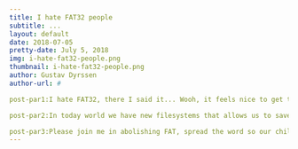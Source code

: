```yaml
--- 
title: I hate FAT32 people 
subtitle: ...
layout: default 
date: 2018-07-05
pretty-date: July 5, 2018 
img: i-hate-fat32-people.png
thumbnail: i-hate-fat32-people.png
author: Gustav Dyrssen 
author-url: #

post-par1:I hate FAT32, there I said it... Wooh, it feels nice to get that off my chest. Before you judge me let me explain my opinion with one simple statement. In the world of filsystems, not all of them are created equal. FAT32 is not a good filsystem period. Why on Earth does the SD association continue to make FAT the recommended file system for SDcards? FAT32 (and FAT16) can't even save files larger than 4GiB. *dial-up modem screeching*, whats this? The ninties are sending us an electronic mail to us. They want their shitty filesystem back.

post-par2:In today world we have new filesystems that allows us to save larger files. Features like journaling gives us better corruption resistant memorys. Things like this are standard in modern filesystems. Yet you have FAT that lingers as an old horse begging to be put out of it's misery.

post-par3:Please join me in abolishing FAT, spread the word so our children may never see FAT and the horror it brings. 
---
```

